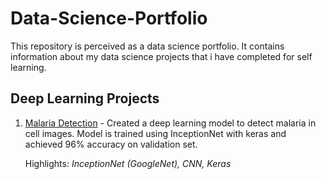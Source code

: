 # Data-Science-Portfolio
This repository is perceived as a data science portfolio. It contains information about my data science projects that i have completed for self learning.

## Deep Learning Projects
1. [Malaria Detection](https://www.kaggle.com/ankur561999/detecting-malaria-using-inceptionnet) - Created a deep learning model to detect malaria in cell images. Model is trained using InceptionNet with keras and achieved 96% accuracy on validation set.

   Highlights: *InceptionNet (GoogleNet), CNN, Keras*
